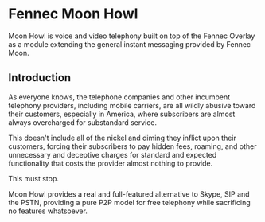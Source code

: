 Fennec Moon Howl
================

Moon Howl is voice and video telephony built on top of the Fennec Overlay
as a module extending the general instant messaging provided by Fennec Moon.

Introduction
------------

As everyone knows, the telephone companies and other incumbent telephony providers, 
including mobile carriers, are all wildly abusive toward their customers, especially
in America, where subscribers are almost always overcharged for substandard service.

This doesn't include all of the nickel and diming they inflict upon their customers, 
forcing their subscribers to pay hidden fees, roaming, and other unnecessary and
deceptive charges for standard and expected functionality that costs the provider
almost nothing to provide.

This must stop.

Moon Howl provides a real and full-featured alternative to Skype, SIP and the PSTN,
providing a pure P2P model for free telephony while sacrificing no features whatsoever.
